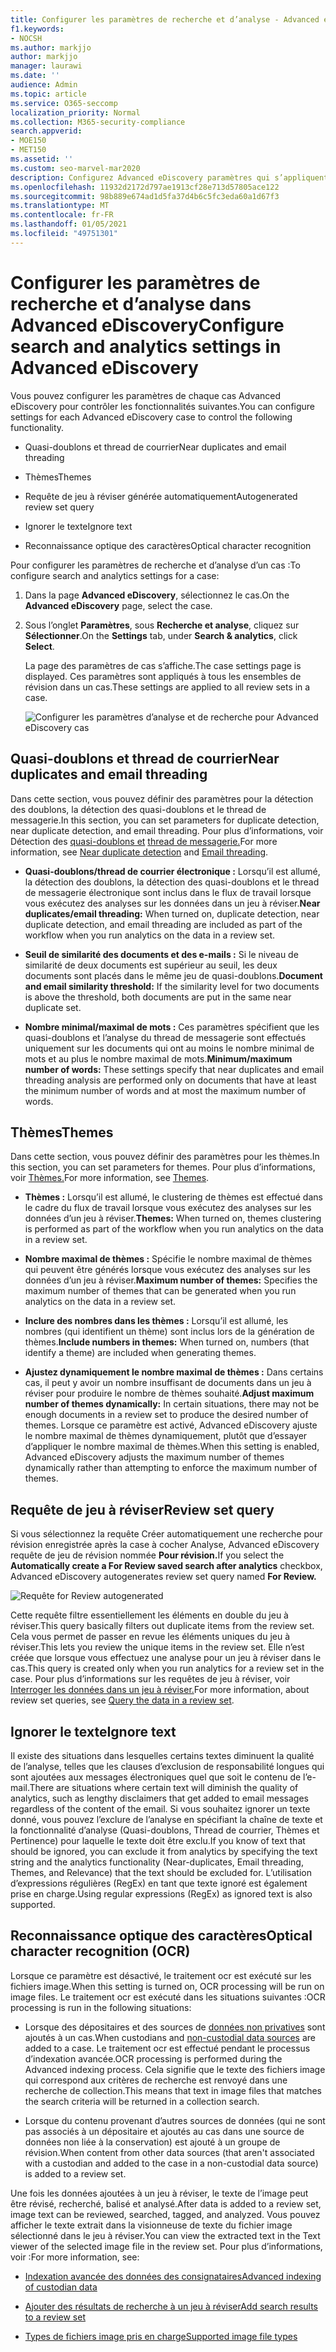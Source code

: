 ```yaml
---
title: Configurer les paramètres de recherche et d’analyse - Advanced eDiscovery
f1.keywords:
- NOCSH
ms.author: markjjo
author: markjjo
manager: laurawi
ms.date: ''
audience: Admin
ms.topic: article
ms.service: O365-seccomp
localization_priority: Normal
ms.collection: M365-security-compliance
search.appverid:
- MOE150
- MET150
ms.assetid: ''
ms.custom: seo-marvel-mar2020
description: Configurez Advanced eDiscovery paramètres qui s’appliquent à tous les ensembles de révision dans un cas. Cela inclut les paramètres d’analyse et de reconnaissance optique de caractères.
ms.openlocfilehash: 11932d2172d797ae1913cf28e713d57805ace122
ms.sourcegitcommit: 98b889e674ad1d5fa37d4b6c5fc3eda60a1d67f3
ms.translationtype: MT
ms.contentlocale: fr-FR
ms.lasthandoff: 01/05/2021
ms.locfileid: "49751301"
---
```

# <a name="configure-search-and-analytics-settings-in-advanced-ediscovery"></a><span data-ttu-id="06c2b-104">Configurer les paramètres de recherche et d’analyse dans Advanced eDiscovery</span><span class="sxs-lookup"><span data-stu-id="06c2b-104">Configure search and analytics settings in Advanced eDiscovery</span></span>

<span data-ttu-id="06c2b-105">Vous pouvez configurer les paramètres de chaque cas Advanced eDiscovery pour contrôler les fonctionnalités suivantes.</span><span class="sxs-lookup"><span data-stu-id="06c2b-105">You can configure settings for each Advanced eDiscovery case to control the following functionality.</span></span>

- <span data-ttu-id="06c2b-106">Quasi-doublons et thread de courrier</span><span class="sxs-lookup"><span data-stu-id="06c2b-106">Near duplicates and email threading</span></span>

- <span data-ttu-id="06c2b-107">Thèmes</span><span class="sxs-lookup"><span data-stu-id="06c2b-107">Themes</span></span>

- <span data-ttu-id="06c2b-108">Requête de jeu à réviser générée automatiquement</span><span class="sxs-lookup"><span data-stu-id="06c2b-108">Autogenerated review set query</span></span>

- <span data-ttu-id="06c2b-109">Ignorer le texte</span><span class="sxs-lookup"><span data-stu-id="06c2b-109">Ignore text</span></span>

- <span data-ttu-id="06c2b-110">Reconnaissance optique des caractères</span><span class="sxs-lookup"><span data-stu-id="06c2b-110">Optical character recognition</span></span>

<span data-ttu-id="06c2b-111">Pour configurer les paramètres de recherche et d’analyse d’un cas :</span><span class="sxs-lookup"><span data-stu-id="06c2b-111">To configure search and analytics settings for a case:</span></span>

1. <span data-ttu-id="06c2b-112">Dans la page **Advanced eDiscovery**, sélectionnez le cas.</span><span class="sxs-lookup"><span data-stu-id="06c2b-112">On the **Advanced eDiscovery** page, select the case.</span></span>

2. <span data-ttu-id="06c2b-113">Sous l’onglet **Paramètres**, sous **Recherche et analyse**, cliquez sur **Sélectionner**.</span><span class="sxs-lookup"><span data-stu-id="06c2b-113">On the **Settings** tab, under **Search & analytics**, click **Select**.</span></span>

   <span data-ttu-id="06c2b-114">La page des paramètres de cas s’affiche.</span><span class="sxs-lookup"><span data-stu-id="06c2b-114">The case settings page is displayed.</span></span> <span data-ttu-id="06c2b-115">Ces paramètres sont appliqués à tous les ensembles de révision dans un cas.</span><span class="sxs-lookup"><span data-stu-id="06c2b-115">These settings are applied to all review sets in a case.</span></span>

   ![Configurer les paramètres d’analyse et de recherche pour Advanced eDiscovery cas](../media/AeDCaseSettings.png)

## <a name="near-duplicates-and-email-threading"></a><span data-ttu-id="06c2b-117">Quasi-doublons et thread de courrier</span><span class="sxs-lookup"><span data-stu-id="06c2b-117">Near duplicates and email threading</span></span>

<span data-ttu-id="06c2b-118">Dans cette section, vous pouvez définir des paramètres pour la détection des doublons, la détection des quasi-doublons et le thread de messagerie.</span><span class="sxs-lookup"><span data-stu-id="06c2b-118">In this section, you can set parameters for duplicate detection, near duplicate detection, and email threading.</span></span> <span data-ttu-id="06c2b-119">Pour plus d’informations, voir Détection des [quasi-doublons et](near-duplicate-detection-in-advanced-ediscovery.md) [thread de messagerie.](email-threading-in-advanced-ediscovery.md)</span><span class="sxs-lookup"><span data-stu-id="06c2b-119">For more information, see [Near duplicate detection](near-duplicate-detection-in-advanced-ediscovery.md) and [Email threading](email-threading-in-advanced-ediscovery.md).</span></span>

- <span data-ttu-id="06c2b-120">**Quasi-doublons/thread de courrier électronique :** Lorsqu’il est allumé, la détection des doublons, la détection des quasi-doublons et le thread de messagerie électronique sont inclus dans le flux de travail lorsque vous exécutez des analyses sur les données dans un jeu à réviser.</span><span class="sxs-lookup"><span data-stu-id="06c2b-120">**Near duplicates/email threading:** When turned on, duplicate detection, near duplicate detection, and email threading are included as part of the workflow when you run analytics on the data in a review set.</span></span>

- <span data-ttu-id="06c2b-121">**Seuil de similarité des documents et des e-mails :** Si le niveau de similarité de deux documents est supérieur au seuil, les deux documents sont placés dans le même jeu de quasi-doublons.</span><span class="sxs-lookup"><span data-stu-id="06c2b-121">**Document and email similarity threshold:** If the similarity level for two documents is above the threshold, both documents are put in the same near duplicate set.</span></span>

- <span data-ttu-id="06c2b-122">**Nombre minimal/maximal de mots :** Ces paramètres spécifient que les quasi-doublons et l’analyse du thread de messagerie sont effectués uniquement sur les documents qui ont au moins le nombre minimal de mots et au plus le nombre maximal de mots.</span><span class="sxs-lookup"><span data-stu-id="06c2b-122">**Minimum/maximum number of words:** These settings specify that near duplicates and email threading analysis are performed only on documents that have at least the minimum number of words and at most the maximum number of words.</span></span>

## <a name="themes"></a><span data-ttu-id="06c2b-123">Thèmes</span><span class="sxs-lookup"><span data-stu-id="06c2b-123">Themes</span></span>

<span data-ttu-id="06c2b-124">Dans cette section, vous pouvez définir des paramètres pour les thèmes.</span><span class="sxs-lookup"><span data-stu-id="06c2b-124">In this section, you can set parameters for themes.</span></span> <span data-ttu-id="06c2b-125">Pour plus d’informations, voir [Thèmes.](themes-in-advanced-ediscovery.md)</span><span class="sxs-lookup"><span data-stu-id="06c2b-125">For more information, see [Themes](themes-in-advanced-ediscovery.md).</span></span>

- <span data-ttu-id="06c2b-126">**Thèmes :** Lorsqu’il est allumé, le clustering de thèmes est effectué dans le cadre du flux de travail lorsque vous exécutez des analyses sur les données d’un jeu à réviser.</span><span class="sxs-lookup"><span data-stu-id="06c2b-126">**Themes:** When turned on, themes clustering is performed as part of the workflow when you run analytics on the data in a review set.</span></span>

- <span data-ttu-id="06c2b-127">**Nombre maximal de thèmes :** Spécifie le nombre maximal de thèmes qui peuvent être générés lorsque vous exécutez des analyses sur les données d’un jeu à réviser.</span><span class="sxs-lookup"><span data-stu-id="06c2b-127">**Maximum number of themes:** Specifies the maximum number of themes that can be generated when you run analytics on the data in a review set.</span></span>

- <span data-ttu-id="06c2b-128">**Inclure des nombres dans les thèmes :** Lorsqu’il est allumé, les nombres (qui identifient un thème) sont inclus lors de la génération de thèmes.</span><span class="sxs-lookup"><span data-stu-id="06c2b-128">**Include numbers in themes:** When turned on, numbers (that identify a theme) are included when generating themes.</span></span> 

- <span data-ttu-id="06c2b-129">**Ajustez dynamiquement le nombre maximal de thèmes :** Dans certains cas, il peut y avoir un nombre insuffisant de documents dans un jeu à réviser pour produire le nombre de thèmes souhaité.</span><span class="sxs-lookup"><span data-stu-id="06c2b-129">**Adjust maximum number of themes dynamically:** In certain situations, there may not be enough documents in a review set to produce the desired number of themes.</span></span> <span data-ttu-id="06c2b-130">Lorsque ce paramètre est activé, Advanced eDiscovery ajuste le nombre maximal de thèmes dynamiquement, plutôt que d’essayer d’appliquer le nombre maximal de thèmes.</span><span class="sxs-lookup"><span data-stu-id="06c2b-130">When this setting is enabled, Advanced eDiscovery adjusts the maximum number of themes dynamically rather than attempting to enforce the maximum number of themes.</span></span>

## <a name="review-set-query"></a><span data-ttu-id="06c2b-131">Requête de jeu à réviser</span><span class="sxs-lookup"><span data-stu-id="06c2b-131">Review set query</span></span>

<span data-ttu-id="06c2b-132">Si vous  sélectionnez la requête Créer automatiquement une recherche pour révision enregistrée après la case à cocher Analyse, Advanced eDiscovery requête de jeu de révision nommée **Pour révision.**</span><span class="sxs-lookup"><span data-stu-id="06c2b-132">If you select the **Automatically create a For Review saved search after analytics** checkbox, Advanced eDiscovery autogenerates review set query named **For Review.**</span></span> 

![Requête for Review autogenerated](../media/AeDForReviewQuery.png)

<span data-ttu-id="06c2b-134">Cette requête filtre essentiellement les éléments en double du jeu à réviser.</span><span class="sxs-lookup"><span data-stu-id="06c2b-134">This query basically filters out duplicate items from the review set.</span></span> <span data-ttu-id="06c2b-135">Cela vous permet de passer en revue les éléments uniques du jeu à réviser.</span><span class="sxs-lookup"><span data-stu-id="06c2b-135">This lets you review the unique items in the review set.</span></span> <span data-ttu-id="06c2b-136">Elle n’est créée que lorsque vous effectuez une analyse pour un jeu à réviser dans le cas.</span><span class="sxs-lookup"><span data-stu-id="06c2b-136">This query is created only when you run analytics for a review set in the case.</span></span> <span data-ttu-id="06c2b-137">Pour plus d’informations sur les requêtes de jeu à réviser, voir [Interroger les données dans un jeu à réviser.](review-set-search.md)</span><span class="sxs-lookup"><span data-stu-id="06c2b-137">For more information, about review set queries, see [Query the data in a review set](review-set-search.md).</span></span>

## <a name="ignore-text"></a><span data-ttu-id="06c2b-138">Ignorer le texte</span><span class="sxs-lookup"><span data-stu-id="06c2b-138">Ignore text</span></span>

<span data-ttu-id="06c2b-139">Il existe des situations dans lesquelles certains textes diminuent la qualité de l’analyse, telles que les clauses d’exclusion de responsabilité longues qui sont ajoutées aux messages électroniques quel que soit le contenu de l’e-mail.</span><span class="sxs-lookup"><span data-stu-id="06c2b-139">There are situations where certain text will diminish the quality of analytics, such as lengthy disclaimers that get added to email messages regardless of the content of the email.</span></span> <span data-ttu-id="06c2b-140">Si vous souhaitez ignorer un texte donné, vous pouvez l’exclure de l’analyse en spécifiant la chaîne de texte et la fonctionnalité d’analyse (Quasi-doublons, Thread de courrier, Thèmes et Pertinence) pour laquelle le texte doit être exclu.</span><span class="sxs-lookup"><span data-stu-id="06c2b-140">If you know of text that should be ignored, you can exclude it from analytics by specifying the text string and the analytics functionality (Near-duplicates, Email threading, Themes, and Relevance) that the text should be excluded for.</span></span> <span data-ttu-id="06c2b-141">L’utilisation d’expressions régulières (RegEx) en tant que texte ignoré est également prise en charge.</span><span class="sxs-lookup"><span data-stu-id="06c2b-141">Using regular expressions (RegEx) as ignored text is also supported.</span></span> 

## <a name="optical-character-recognition-ocr"></a><span data-ttu-id="06c2b-142">Reconnaissance optique des caractères</span><span class="sxs-lookup"><span data-stu-id="06c2b-142">Optical character recognition (OCR)</span></span>

<span data-ttu-id="06c2b-143">Lorsque ce paramètre est désactivé, le traitement ocr est exécuté sur les fichiers image.</span><span class="sxs-lookup"><span data-stu-id="06c2b-143">When this setting is turned on, OCR processing will be run on image files.</span></span> <span data-ttu-id="06c2b-144">Le traitement ocr est exécuté dans les situations suivantes :</span><span class="sxs-lookup"><span data-stu-id="06c2b-144">OCR processing is run in the following situations:</span></span>

- <span data-ttu-id="06c2b-145">Lorsque des dépositaires et des sources de [données non privatives](non-custodial-data-sources.md) sont ajoutés à un cas.</span><span class="sxs-lookup"><span data-stu-id="06c2b-145">When custodians and [non-custodial data sources](non-custodial-data-sources.md) are added to a case.</span></span> <span data-ttu-id="06c2b-146">Le traitement ocr est effectué pendant le processus d’indexation avancée.</span><span class="sxs-lookup"><span data-stu-id="06c2b-146">OCR processing is performed during the Advanced indexing process.</span></span> <span data-ttu-id="06c2b-147">Cela signifie que le texte des fichiers image qui correspond aux critères de recherche est renvoyé dans une recherche de collection.</span><span class="sxs-lookup"><span data-stu-id="06c2b-147">This means that text in image files that matches the search criteria will be returned in a collection search.</span></span>

- <span data-ttu-id="06c2b-148">Lorsque du contenu provenant d’autres sources de données (qui ne sont pas associés à un dépositaire et ajoutés au cas dans une source de données non liée à la conservation) est ajouté à un groupe de révision.</span><span class="sxs-lookup"><span data-stu-id="06c2b-148">When content from other data sources (that aren't associated with a custodian and added to the case in a non-custodial data source) is added to a review set.</span></span>

<span data-ttu-id="06c2b-149">Une fois les données ajoutées à un jeu à réviser, le texte de l’image peut être révisé, recherché, balisé et analysé.</span><span class="sxs-lookup"><span data-stu-id="06c2b-149">After data is added to a review set, image text can be reviewed, searched, tagged, and analyzed.</span></span> <span data-ttu-id="06c2b-150">Vous pouvez afficher le texte extrait dans la visionneuse de texte du fichier image sélectionné dans le jeu à réviser.</span><span class="sxs-lookup"><span data-stu-id="06c2b-150">You can view the extracted text in the Text viewer of the selected image file in the review set.</span></span> <span data-ttu-id="06c2b-151">Pour plus d’informations, voir :</span><span class="sxs-lookup"><span data-stu-id="06c2b-151">For more information, see:</span></span>

- [<span data-ttu-id="06c2b-152">Indexation avancée des données des consignataires</span><span class="sxs-lookup"><span data-stu-id="06c2b-152">Advanced indexing of custodian data</span></span>](indexing-custodian-data.md)

- [<span data-ttu-id="06c2b-153">Ajouter des résultats de recherche à un jeu à réviser</span><span class="sxs-lookup"><span data-stu-id="06c2b-153">Add search results to a review set</span></span>](add-data-to-review-set.md#optical-character-recognition)

- [<span data-ttu-id="06c2b-154">Types de fichiers image pris en charge</span><span class="sxs-lookup"><span data-stu-id="06c2b-154">Supported image file types</span></span>](supported-filetypes-ediscovery20.md#image)
